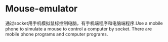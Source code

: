 # Mouse-emulator
通过socket用手机模拟鼠标控制电脑，有手机端程序和电脑端程序.Use a mobile phone to simulate a mouse to control a computer by socket. There are mobile phone programs and computer programs.
